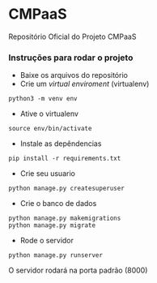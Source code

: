 # CMPaaS
Repositório Oficial do Projeto CMPaaS

### Instruções para rodar o projeto

* Baixe os arquivos do repositório
* Crie um *virtual enviroment* (virtualenv)

```
python3 -m venv env
```

* Ative o virtualenv

```
source env/bin/activate
```

* Instale as depêndencias

```
pip install -r requirements.txt
```

* Crie seu usuario

```
python manage.py createsuperuser
```

* Crie o banco de dados

```
python manage.py makemigrations
python manage.py migrate
```

* Rode o servidor

```
python manage.py runserver
```
O servidor rodará na porta padrão (8000)
